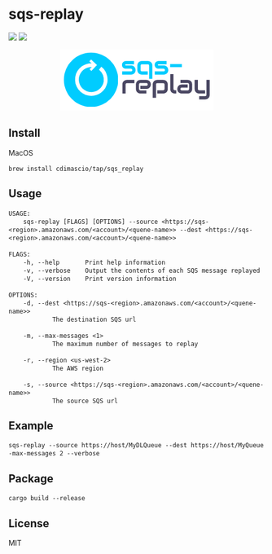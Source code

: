 # sqs-replay
[![](https://img.shields.io/badge/install-homebrew-yellow)](#) [![](https://img.shields.io/badge/license-MIT-blue.svg)](#license)

<p align="center">
<img src="https://raw.githubusercontent.com/cdimascio/sqs-replay/main/assets/sqs-replay-logo.png"/>
</p>

## Install

MacOS

```shell
brew install cdimascio/tap/sqs_replay
```

## Usage

```shell
USAGE:
    sqs-replay [FLAGS] [OPTIONS] --source <https://sqs-<region>.amazonaws.com/<account>/<quene-name>> --dest <https://sqs-<region>.amazonaws.com/<account>/<quene-name>>

FLAGS:
    -h, --help       Print help information
    -v, --verbose    Output the contents of each SQS message replayed
    -V, --version    Print version information

OPTIONS:
    -d, --dest <https://sqs-<region>.amazonaws.com/<account>/<quene-name>>
            The destination SQS url

    -m, --max-messages <1>
            The maximum number of messages to replay

    -r, --region <us-west-2>
            The AWS region

    -s, --source <https://sqs-<region>.amazonaws.com/<account>/<quene-name>>
            The source SQS url
```

## Example

```shell
sqs-replay --source https://host/MyDLQueue --dest https://host/MyQueue -max-messages 2 --verbose
```

## Package

```shell
cargo build --release
```

## License 
MIT
